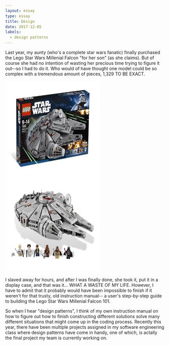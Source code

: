 ```yaml
---
layout: essay
type: essay
title: Design
date: 2017-12-05
labels:
  - design patterns
---
```


Last year, my aunty (who's a complete star wars fanatic) finally purchased the Lego Star Wars Millenial Falcon "for her son" (as she claims). But of course she had no intention of wasting her precious time trying to figure it out--so I had to do it.  Who would of have thought one model could be so complex with a tremendous amount of pieces, 1,329 TO BE EXACT.

<div class="ui big images">
  <img class="ui centered rounded image" src="/images/7965_alt1.png"  width= "300" height="300">
  <img class="ui centered rounded image" src="/images/milfalcon.png"  width= "300" height="300">
</div>

I slaved away for hours, and after I was finally done, she took it, put it in a display case, and that was it... WHAT A WASTE OF MY LIFE. However, I have to admit that it probably would have been impossible to finish if it weren't for that trusty, old instruction manual-- a user's step-by-step guide to building the Lego Star Wars Millenial Falcon 101. 

So when I hear "design patterns", I think of my own instruction manual on how to figure out how to finish constructing different solutions solve many different situations that might come up in the coding process. Recently this year, there have been multiple projects assigned in my software engineering class where design patterns have come in handy, one of which, is actally the final project my team is currently working on.


